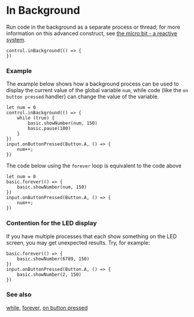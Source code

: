 # In Background

Run code in the background as a separate process or thread; for more information on this advanced construct, see [the micro:bit - a reactive system](/device/reactive).

```sig
control.inBackground(() => {
})
```

### Example

The example below shows how a background process can be used to display the current value of the global variable `num`, while code (like the `on button pressed` handler) can change the value of the variable.

```blocks
let num = 0
control.inBackground(() => {
    while (true) {
        basic.showNumber(num, 150)
        basic.pause(100)
    }
})
input.onButtonPressed(Button.A, () => {
    num++;
})
```

The code below using the `forever` loop is equivalent to the code above

```blocks
let num = 0
basic.forever(() => {
    basic.showNumber(num, 150)
})
input.onButtonPressed(Button.A, () => {
    num++;
})
```

### Contention for the LED display

If you have multiple processes that each show something on the LED screen, you may get unexpected results. Try, for example:

```blocks
basic.forever(() => {
    basic.showNumber(6789, 150)
})
input.onButtonPressed(Button.A, () => {
    basic.showNumber(2, 150)
})
```

### See also

[while](/reference/loops/while), [forever](/reference/basic/forever), [on button pressed](/reference/input/on-button-pressed)

